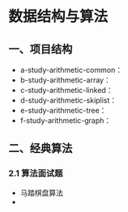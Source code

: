 # 数据结构与算法
## 一、项目结构
* a-study-arithmetic-common：
* b-study-arithmetic-array：
* c-study-arithmetic-linked：
* d-study-arithmetic-skiplist：
* e-study-arithmetic-tree：
* f-study-arithmetic-graph：

## 二、经典算法
### 2.1 算法面试题
* 马踏棋盘算法
* 
